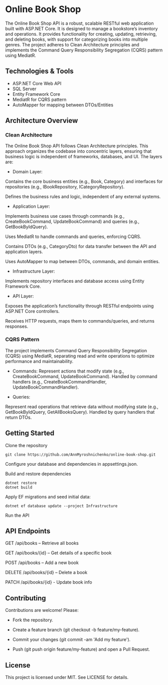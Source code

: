 # Online Book Shop
The Online Book Shop API is a robust, scalable RESTful web application built with ASP.NET Core. It is designed to manage a bookstore’s inventory and operations. 
It provides functionality for creating, updating, retrieving, and deleting books, with support for categorizing books into multiple genres. The project adheres to 
Clean Architecture principles and implements the Command Query Responsibility Segregation (CQRS) pattern using MediatR.

## Technologies & Tools
- ASP.NET Core Web API
- SQL Server
- Entity Framework Core
- MediatR for CQRS pattern 
- AutoMapper for mapping between DTOs/Entities

## Architecture Overview

### Clean Architecture

The Online Book Shop API follows Clean Architecture principles. This approach organizes the codebase into concentric layers, ensuring that business logic is independent of frameworks, 
databases, and UI. The layers are:

- Domain Layer:

Contains the core business entities (e.g., Book, Category) and interfaces for repositories (e.g., IBookRepository, ICategoryRepository).

Defines the business rules and logic, independent of any external systems.


- Application Layer:

Implements business use cases through commands (e.g., CreateBookCommand, UpdateBookCommand) and queries (e.g., GetBookByIdQuery).

Uses MediatR to handle commands and queries, enforcing CQRS.

Contains DTOs (e.g., CategoryDto) for data transfer between the API and application layers.

Uses AutoMapper to map between DTOs, commands, and domain entities.


- Infrastructure Layer:

Implements repository interfaces and database access using Entity Framework Core.


- API Layer:

Exposes the application’s functionality through RESTful endpoints using ASP.NET Core controllers.

Receives HTTP requests, maps them to commands/queries, and returns responses.


### CQRS Pattern

The project implements Command Query Responsibility Segregation (CQRS) using MediatR, separating read and write operations to optimize performance and maintainability.

- Commands:
Represent actions that modify state (e.g., CreateBookCommand, UpdateBookCommand).
Handled by command handlers (e.g., CreateBookCommandHandler, UpdateBookCommandHandler).

- Queries:

Represent read operations that retrieve data without modifying state (e.g., GetBookByIdQuery, GetAllBooksQuery).
Handled by query handlers that return DTOs.


## Getting Started
Clone the repository

```
git clone https://github.com/AnnMyroshnichenko/online-book-shop.git
```

Configure your database and dependencies in appsettings.json.

Build and restore dependencies

```
dotnet restore
dotnet build
```
Apply EF migrations and seed initial data:

```
dotnet ef database update --project Infrastructure
```

Run the API


## API Endpoints

GET /api/books – Retrieve all books

GET /api/books/{id} – Get details of a specific book

POST /api/books – Add a new book

DELETE /api/books/{id} – Delete a book

PATCH /api/books/{id} - Update book info


## Contributing
Contributions are welcome! Please:

- Fork the repository.

- Create a feature branch (git checkout -b feature/my-feature).

- Commit your changes (git commit -am 'Add my feature').

- Push (git push origin feature/my-feature) and open a Pull Request.


## License
This project is licensed under MIT. See LICENSE for details.
